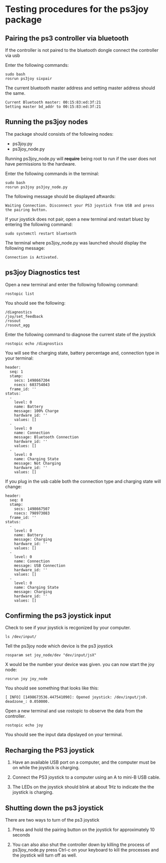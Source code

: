  # Testing procedures for the ps3joy package #

## Pairing the ps3 controller via bluetooth ##
If the controller is not paired to the bluetooth dongle connect
the controller via usb

Enter the following commands:

```
sudo bash
rosrun ps3joy sixpair
```
The current bluetooth master address and setting master address should the same.

```
Current Bluetooth master: 00:15:83:ed:3f:21
Setting master bd_addr to 00:15:83:ed:3f:21
```

## Running the ps3joy nodes ##
The package should consists of the following nodes:
* ps3joy.py
* ps3joy_node.py


Running ps3joy_node.py will **require** being root to run if the user does not have
permissions to the hardware.

Enter the following commands in the terminal:

```
sudo bash
rosrun ps3joy ps3joy_node.py
```
The following message should be displayed aftwards:

```
Waiting Connection. Disconnect your PS3 joystick from USB and press the pairing button.
```

If your joystick does not pair, open a new terminal and restart bluez by
entering the following command:

```
sudo systemctl restart bluetooth
```
The terminal where ps3joy_node.py was launched should display the following message:
```
Connection is Activated.
```
## ps3joy Diagnostics test ##
Open a new terminal and enter the following following command:
```
rostopic list
```
You should see the following:
```
/diagnostics
/joy/set_feedback
/rosout
/rosout_agg
```
Enter the following command to diagnose the current state of the joystick
```
rostopic echo /diagnostics
```
You will see the charging state, battery percentage and, connection type in your terminal:
```
header:
  seq: 1
  stamp:
    secs: 1498667204
    nsecs: 603754043
  frame_id: ''
status:
  -
    level: 0
    name: Battery
    message: 100% Charge
    hardware_id: ''
    values: []
  -
    level: 0
    name: Connection
    message: Bluetooth Connection
    hardware_id: ''
    values: []
  -
    level: 0
    name: Charging State
    message: Not Charging
    hardware_id: ''
    values: []
```

If you plug in the usb cable both the connection type and charging state will change:
```
header:
  seq: 8
  stamp:
    secs: 1498667507
    nsecs: 798973083
  frame_id: ''
status:
  -
    level: 0
    name: Battery
    message: Charging
    hardware_id: ''
    values: []
  -
    level: 0
    name: Connection
    message: USB Connection
    hardware_id: ''
    values: []
  -
    level: 0
    name: Charging State
    message: Charging
    hardware_id: ''
    values: []
```

## Confirming the ps3 joystick input ##
Check to see if your joystick is recgonized by your computer.

```
ls /dev/input/
```
Tell the ps3joy node which device is the ps3 joystick
```
rosparam set joy_node/dev "dev/input/jsX"
```
X would be the number your device was given.
you can now start the joy node:

```
rosrun joy joy_node
```
You should see something that looks like this:
```
[ INFO] [1498673536.447541090]: Opened joystick: /dev/input/js0. deadzone_: 0.050000.
```
Open a new terminal and use rostopic to observe the data from the controller.
```
rostopic echo joy
```
You should see the input data dipslayed on your terminal.

## Recharging the PS3 joystick
1. Have an available USB port on a computer, and the computer must be on while the joystick is
   charging.

2. Connect the PS3 joystick to a computer using an A to mini-B USB cable.

3. The LEDs on the joystick should blink at about 1Hz to indicate the the joystick is charging.

## Shutting down the ps3 joystick
There are two ways to turn of the ps3 joystick
1. Press and hold the pairing button on the joystick for approximately 10 seconds

2. You can also also shut the controller down by killing the process of ps3joy_node.py
   press Ctrl-c on your keyboard to kill the processes and the joystick will turn off
   as well.
